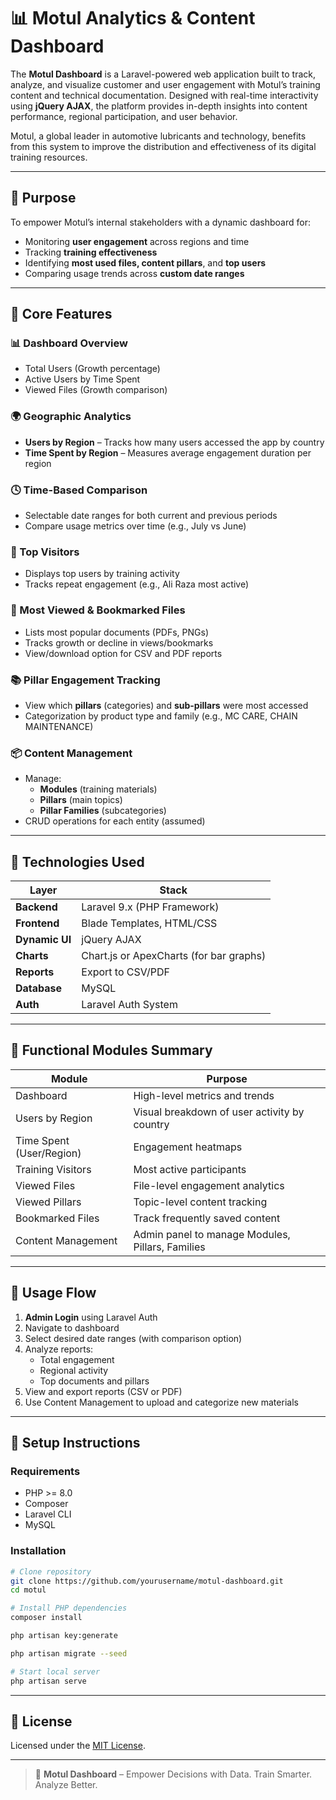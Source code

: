 # 📊 Motul Analytics & Content Dashboard

The **Motul Dashboard** is a Laravel-powered web application built to track, analyze, and visualize customer and user engagement with Motul’s training content and technical documentation. Designed with real-time interactivity using **jQuery AJAX**, the platform provides in-depth insights into content performance, regional participation, and user behavior.

Motul, a global leader in automotive lubricants and technology, benefits from this system to improve the distribution and effectiveness of its digital training resources.

---

## 🎯 Purpose

To empower Motul’s internal stakeholders with a dynamic dashboard for:

- Monitoring **user engagement** across regions and time
- Tracking **training effectiveness**
- Identifying **most used files, content pillars**, and **top users**
- Comparing usage trends across **custom date ranges**

---

## 🧩 Core Features

### 📊 Dashboard Overview

- Total Users (Growth percentage)
- Active Users by Time Spent
- Viewed Files (Growth comparison)

### 🌍 Geographic Analytics

- **Users by Region** – Tracks how many users accessed the app by country
- **Time Spent by Region** – Measures average engagement duration per region

### 🕓 Time-Based Comparison

- Selectable date ranges for both current and previous periods
- Compare usage metrics over time (e.g., July vs June)

### 👤 Top Visitors

- Displays top users by training activity
- Tracks repeat engagement (e.g., Ali Raza most active)

### 📄 Most Viewed & Bookmarked Files

- Lists most popular documents (PDFs, PNGs)
- Tracks growth or decline in views/bookmarks
- View/download option for CSV and PDF reports

### 📚 Pillar Engagement Tracking

- View which **pillars** (categories) and **sub-pillars** were most accessed
- Categorization by product type and family (e.g., MC CARE, CHAIN MAINTENANCE)

### 📦 Content Management

- Manage:
  - **Modules** (training materials)
  - **Pillars** (main topics)
  - **Pillar Families** (subcategories)
- CRUD operations for each entity (assumed)

---

## 🧠 Technologies Used

| Layer          | Stack                                   |
| -------------- | --------------------------------------- |
| **Backend**    | Laravel 9.x (PHP Framework)             |
| **Frontend**   | Blade Templates, HTML/CSS               |
| **Dynamic UI** | jQuery AJAX                             |
| **Charts**     | Chart.js or ApexCharts (for bar graphs) |
| **Reports**    | Export to CSV/PDF                       |
| **Database**   | MySQL                                   |
| **Auth**       | Laravel Auth System                     |

---

## 🧪 Functional Modules Summary

| Module                   | Purpose                                          |
| ------------------------ | ------------------------------------------------ |
| Dashboard                | High-level metrics and trends                    |
| Users by Region          | Visual breakdown of user activity by country     |
| Time Spent (User/Region) | Engagement heatmaps                              |
| Training Visitors        | Most active participants                         |
| Viewed Files             | File-level engagement analytics                  |
| Viewed Pillars           | Topic-level content tracking                     |
| Bookmarked Files         | Track frequently saved content                   |
| Content Management       | Admin panel to manage Modules, Pillars, Families |

---

## 🧭 Usage Flow

1. **Admin Login** using Laravel Auth
2. Navigate to dashboard
3. Select desired date ranges (with comparison option)
4. Analyze reports:
   - Total engagement
   - Regional activity
   - Top documents and pillars
5. View and export reports (CSV or PDF)
6. Use Content Management to upload and categorize new materials

---

## 🚀 Setup Instructions

### Requirements

- PHP >= 8.0
- Composer
- Laravel CLI
- MySQL

### Installation

```bash
# Clone repository
git clone https://github.com/yourusername/motul-dashboard.git
cd motul

# Install PHP dependencies
composer install

php artisan key:generate

php artisan migrate --seed

# Start local server
php artisan serve
```

---

## 📄 License

Licensed under the [MIT License](LICENSE).

---

> 🔧 **Motul Dashboard** – Empower Decisions with Data. Train Smarter. Analyze Better.
